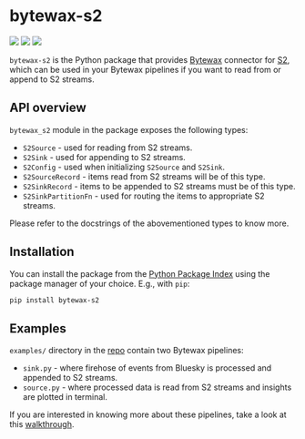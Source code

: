 # bytewax-s2
<div>
  <p>
    <!-- PyPI -->
    <a href="https://pypi.org/project/bytewax-s2/"><img src="https://img.shields.io/pypi/v/bytewax-s2" /></a>
    <!-- Discord -->
    <a href="https://discord.gg/vTCs7kMkAf"><img src="https://img.shields.io/discord/1209937852528599092?logo=discord" /></a>
    <!-- LICENSE -->
    <a href="https://github.com/s2-streamstore/bytewax-s2/blob/main/LICENSE"><img src="https://img.shields.io/github/license/s2-streamstore/bytewax-s2" /></a>
  </p>
</div>

`bytewax-s2` is the Python package that provides [Bytewax](https://bytewax.io/) connector for [S2](https://s2.dev/), which can be used in your Bytewax pipelines if you want to read from or append to S2 streams.

## API overview

`bytewax_s2` module in the package exposes the following types:
- `S2Source` - used for reading from S2 streams.
- `S2Sink` - used for appending to S2 streams.
- `S2Config` - used when initializing `S2Source` and `S2Sink`.
- `S2SourceRecord` - items read from S2 streams will be of this type.
- `S2SinkRecord` - items to be appended to S2 streams must be of this type.
- `S2SinkPartitionFn` - used for routing the items to appropriate S2 streams.

Please refer to the docstrings of the abovementioned types to know more.

## Installation

You can install the package from the [Python Package Index](https://pypi.org/project/bytewax-s2) using the package manager of your choice. E.g., with `pip`:

```bash
pip install bytewax-s2
```

## Examples

`examples/` directory in the [repo](https://github.com/s2-streamstore/bytewax-s2/tree/main/examples/) contain two Bytewax pipelines:
- `sink.py` - where firehose of events from Bluesky is processed and appended to S2 streams.
- `source.py` - where processed data is read from S2 streams and insights are plotted in terminal.

If you are interested in knowing more about these pipelines, take a look at this [walkthrough](https://s2.dev/docs/integrations/bytewax#real-time-insights-from-bluesky-firehose-data).

